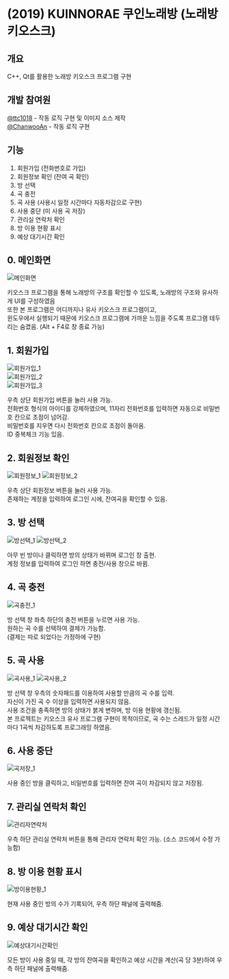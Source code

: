 # (2019) KUINNORAE 쿠인노래방 (노래방 키오스크)


## 개요

C++, Qt를 활용한 노래방 키오스크 프로그램 구현


## 개발 참여원

[@ttc1018](https://github.com/ttc1018) - 작동 로직 구현 및 이미지 소스 제작 <br/>
[@ChanwooAn](https://github.com/ChanwooAn) - 작동 로직 구현 <br/>


## 기능

1. 회원가입 (전화번호로 가입)
2. 회원정보 확인 (잔여 곡 확인)
3. 방 선택
4. 곡 충전
5. 곡 사용 (사용시 일정 시간마다 자동차감으로 구현)
6. 사용 중단 (미 사용 곡 저장)
7. 관리실 연락처 확인
8. 방 이용 현황 표시
9. 예상 대기시간 확인


## 0. 메인화면

![메인화면](https://user-images.githubusercontent.com/39405316/167876499-42a4cb88-e27d-4649-8a28-343fac2a3706.png)


키오스크 프로그램을 통해 노래방의 구조를 확인할 수 있도록, 노래방의 구조와 유사하게 UI를 구성하였음 <br/>
또한 본 프로그램은 어디까지나 유사 키오스크 프로그램이고, <br/>
윈도우에서 실행되기 때문에 키오스크 프로그램에 가까운 느낌을 주도록 프로그램 테두리는 숨겼음. (Alt + F4로 창 종료 가능) <br/>

## 1. 회원가입

![회원가입_1](https://user-images.githubusercontent.com/39405316/167877475-219b0056-fbd7-4762-b13c-6e5b846679a3.png) <br/>
![회원가입_2](https://user-images.githubusercontent.com/39405316/167877659-83ffc630-d9c2-4044-a964-598088ff71b7.png) <br/>
![회원가입_3](https://user-images.githubusercontent.com/39405316/167878208-f0aef260-e368-42f6-abab-33a23344c33b.png) <br/>

우측 상단 회원가입 버튼을 눌러 사용 가능. <br/>
전화번호 형식의 아이디를 강제하였으며, 11자리 전화번호를 입력하면 자동으로 비밀번호 칸으로 초점이 넘어감. <br/>
비밀번호를 지우면 다시 전화번호 칸으로 초점이 돌아옴. <br/>
ID 중복체크 기능 있음.

## 2. 회원정보 확인

![회원정보_1](https://user-images.githubusercontent.com/39405316/167878825-8cb8ecc4-8fca-41a9-848f-ba133764ed50.png)
![회원정보_2](https://user-images.githubusercontent.com/39405316/167878984-f04d448f-dfcf-41cb-927e-abcc090e1d99.png)


우측 상단 회원정보 버튼을 눌러 사용 가능. <br/>
존재하는 계정을 입력하여 로그인 시에, 잔여곡을 확인할 수 있음.

## 3. 방 선택

![방선택_1](https://user-images.githubusercontent.com/39405316/167880283-0d088aef-d3a9-4aff-8d11-e5e60d1af9f3.png)
![방선택_2](https://user-images.githubusercontent.com/39405316/167880294-4a5733a0-bf89-467a-9532-e2af5bf3f792.png)


아무 빈 방이나 클릭하면 방의 상태가 바뀌며 로그인 창 출현. <br/>
계정 정보를 입력하여 로그인 하면 충전/사용 창으로 바뀜.

## 4. 곡 충전

![곡충전_1](https://user-images.githubusercontent.com/39405316/167881093-0d0c0135-0b36-4e12-8448-e0167d0db31f.png)


방 선택 창 좌측 하단의 충전 버튼을 누르면 사용 가능. <br/>
원하는 곡 수를 선택하여 결제가 가능함. <br/>
(결제는 따로 되었다는 가정하에 구현)

## 5. 곡 사용

![곡사용_1](https://user-images.githubusercontent.com/39405316/167881555-076962b6-c074-4b68-8e42-4d54a2cd2d3d.png)
![곡사용_2](https://user-images.githubusercontent.com/39405316/167881879-c2860159-5024-46b3-8157-0353391fe3a2.png)


방 선택 창 우측의 숫자패드를 이용하여 사용할 만큼의 곡 수를 입력. <br/>
자신이 가진 곡 수 이상을 입력하면 사용되지 않음. <br/>
사용 조건을 충족하면 방의 상태가 붉게 변하며, 방 이용 현황에 갱신됨. <br/>
본 프로젝트는 키오스크 유사 프로그램 구현이 목적이므로, 곡 수는 스레드가 일정 시간마다 1곡씩 차감하도록 프로그래밍 하였음.

## 6. 사용 중단

![곡저장_1](https://user-images.githubusercontent.com/39405316/167882423-ebd5720f-af35-4bfd-8a96-a84f3e0b2152.png)

사용 중인 방을 클릭하고, 비밀번호를 입력하면 잔여 곡이 차감되지 않고 저장됨.

## 7. 관리실 연락처 확인

![관리자연락처](https://user-images.githubusercontent.com/39405316/167884565-0661f6b3-cff4-406d-b2ec-1d9e4c880dd4.png)


우측 하단 관리실 연락처 버튼을 통해 관리자 연락처 확인 가능. (소스 코드에서 수정 가능함)

## 8. 방 이용 현황 표시

![방이용현황_1](https://user-images.githubusercontent.com/39405316/167883448-3ab3765b-c938-489f-97c0-136ebfbe1e6d.png)


현재 사용 중인 방의 수가 기록되어, 우측 하단 패널에 출력해줌.

## 9. 예상 대기시간 확인

![예상대기시간확인](https://user-images.githubusercontent.com/39405316/167884309-e7745f86-46e9-48c2-81b7-b40b393f750e.png)


모든 방이 사용 중일 때, 각 방의 잔여곡을 확인하고 예상 시간을 계산(곡 당 3분)하여 우측 하단 패널에 출력해줌. 
